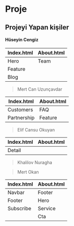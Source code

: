 # Proje

## Projeyi Yapan kişiler

#### Hüseyin Cengiz

| Index.html | About.html |
| ---------- | ---------- |
| Hero       | Team       |
| Feature    |            |
| Blog       |            |

> Mert Can Uzunçavdar

| Index.html  | About.html |
| ----------- | ---------- |
| Customers   | FAQ        |
| Partnership | Feature    |

> Elif Cansu Okuyan

| Index.html | About.html |
| ---------- | ---------- |
| Detail     |            |

> Khalilov Nuragha

> Mert Okan

| Index.html | About.html |
| ---------- | ---------- |
| Navbar     | Footer     |
| Footer     | Hero       |
| Subscribe  | Service    |
|            | Cta        |
